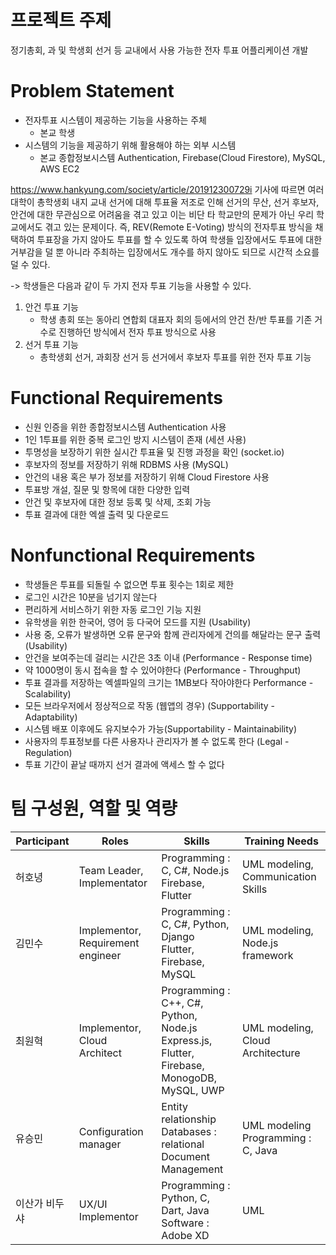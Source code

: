 # 프로젝트 주제 #

정기총회, 과 및 학생회 선거 등 교내에서 사용 가능한 전자 투표 어플리케이션 개발

# Problem Statement #
- 전자투표 시스템이 제공하는 기능을 사용하는 주체
   - 본교 학생
- 시스템의 기능을 제공하기 위해 활용해야 하는 외부 시스템
   - 본교 종합정보시스템 Authentication, Firebase(Cloud Firestore), MySQL, AWS EC2

https://www.hankyung.com/society/article/201912300729i
기사에 따르면 여러 대학이 총학생회 내지 교내 선거에 대해 투표율 저조로 인해 선거의 무산, 선거 후보자, 안건에 대한 무관심으로 어려움을 겪고 있고 이는 비단 타 학교만의 문제가 아닌 우리 학교에서도 겪고 있는 문제이다.
즉, REV(Remote E-Voting) 방식의 전자투표 방식을 채택하여 투표장을 가지 않아도 투표를 할 수 있도록 하여 학생들 입장에서도 투표에 대한 거부감을 덜 뿐 아니라 주최하는 입장에서도 개수를 하지 않아도 되므로 시간적 소요를 덜 수 있다.

->  학생들은 다음과 같이 두 가지 전자 투표 기능을 사용할 수 있다.
1. 안건 투표 기능
   - 학생 총회 또는 동아리 연합회 대표자 회의 등에서의 안건 찬/반 투표를 기존 거수로 진행하던 방식에서 전자 투표 방식으로 사용
2. 선거 투표 기능
   - 총학생회 선거, 과회장 선거 등 선거에서 후보자 투표를 위한 전자 투표 기능

# Functional Requirements # 
- 신원 인증을 위한 종합정보시스템 Authentication 사용
- 1인 1투표를 위한 중복 로그인 방지 시스템이 존재 (세션 사용)
- 투명성을 보장하기 위한 실시간 투표율 및 진행 과정을 확인 (socket.io)
- 후보자의 정보를 저장하기 위해 RDBMS 사용 (MySQL)
- 안건의 내용 혹은 부가 정보를 저장하기 위해 Cloud Firestore 사용
- 투표방 개설, 질문 및 항목에 대한 다양한 입력
- 안건 및 후보자에 대한 정보 등록 및 삭제, 조회 가능
- 투표 결과에 대한 엑셀 출력 및 다운로드

# Nonfunctional Requirements #
- 학생들은 투표를 되돌릴 수 없으면 투표 횟수는 1회로 제한
- 로그인 시간은 10분을 넘기지 않는다
- 편리하게 서비스하기 위한 자동 로그인 기능 지원
- 유학생을 위한 한국어, 영어 등 다국어 모드를 지원 (Usability)
- 사용 중, 오류가 발생하면 오류 문구와 함께 관리자에게 건의를 해달라는 문구 출력 (Usability) 
- 안건을 보여주는데 걸리는 시간은 3초 이내 (Performance - Response time)
- 약 1000명이 동시 접속을 할 수 있어야한다 (Performance - Throughput)
- 투표 결과를 저장하는 엑셀파일의 크기는 1MB보다 작아야한다 Performance - Scalability)
- 모든 브라우저에서 정상적으로 작동 (웹앱의 경우) (Supportability - Adaptability)
- 시스템 배포 이후에도 유지보수가 가능(Supportability - Maintainability)
- 사용자의 투표정보를 다른 사용자나 관리자가 볼 수 없도록 한다 (Legal - Regulation)
- 투표 기간이 끝날 때까지 선거 결과에 액세스 할 수 없다

# 팀 구성원, 역할 및 역량 #

|Participant|Roles|Skills|Training Needs|
|------|---|---|---|
|허호녕|Team Leader, Implementator| Programming : C, C#, Node.js <br> Firebase, Flutter | UML modeling, Communication Skills |
|김민수|Implementor, Requirement engineer| Programming : C, C#, Python, Django <br> Flutter, Firebase, MySQL | UML modeling, Node.js framework|
|최원혁|Implementor, Cloud Architect| Programming : C++, C#, Python, Node.js <br> Express.js, Flutter, Firebase, MonogoDB, MySQL, UWP | UML modeling, Cloud Architecture |
|유승민| Configuration manager| Entity relationship <br> Databases : relational <br> Document Management| UML modeling <br> Programming : C, Java |
|이산가 비두샤|UX/UI Implementor| Programming : Python, C, Dart, Java <br> Software : Adobe XD | UML
